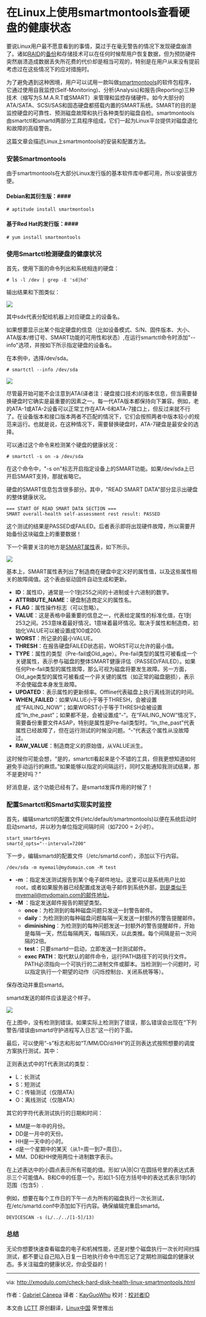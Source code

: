 在Linux上使用smartmontools查看硬盘的健康状态
================================================================================
要说Linux用户最不愿意看到的事情，莫过于在毫无警告的情况下发现硬盘崩溃了。诸如[RAID][2]的[备份][1]和存储技术可以在任何时候帮用户恢复数据，但为预防硬件突然崩溃造成数据丢失所花费的代价却是相当可观的，特别是在用户从来没有提前考虑过在这些情况下的应对措施时。

为了避免遇到这种困境，用户可以试用一款叫做[smartmontools][3]的软件包程序，它通过使用自我监控(Self-Monitoring)、分析(Analysis)和报告(Reporting)三种技术（缩写为S.M.A.R.T或SMART）来管理和监控存储硬件。如今大部分的ATA/SATA、SCSI/SAS和固态硬盘都搭载内置的SMART系统。SMART的目的是监控硬盘的可靠性、预测磁盘故障和执行各种类型的磁盘自检。smartmontools由smartctl和smartd两部分工具程序组成，它们一起为Linux平台提供对磁盘退化和故障的高级警告。

这篇文章会描述Linux上smartmontools的安装和配置方法。

### 安装Smartmontools ###

由于smartmontools在大部分Linux发行版的基本软件库中都可用，所以安装很方便。

#### Debian和其衍生版：####

    # aptitude install smartmontools 

#### 基于Red Hat的发行版：####

    # yum install smartmontools

### 使用Smartctl检测硬盘的健康状况 ###

首先，使用下面的命令列出和系统相连的硬盘：

    # ls -l /dev | grep -E 'sd|hd'

输出结果和下图类似：

![](https://farm4.staticflickr.com/3953/15352881249_96c09f7ccc_o.png)

其中sdx代表分配给机器上对应硬盘上的设备名。

如果想要显示出某个指定硬盘的信息（比如设备模式、S/N、固件版本、大小、ATA版本/修订号、SMART功能的可用性和状态）,在运行smartctl命令时添加"--info"选项，并按如下所示指定硬盘的设备名。

在本例中，选择/dev/sda。

    # smartctl --info /dev/sda 

![](https://farm4.staticflickr.com/3928/15353873870_00a8dddf89_z.jpg)

尽管最开始可能不会注意到ATA(译者注：硬盘接口技术)的版本信息，但当需要替换硬盘时它确实是最重要的因素之一。每一代ATA版本都保持向下兼容。例如，老的ATA-1或ATA-2设备可以正常工作在ATA-6和ATA-7接口上，但反过来就不行了。在设备版本和接口版本两者不匹配的情况下，它们会按照两者中版本较小的规范来运行。也就是说，在这种情况下，需要替换硬盘时，ATA-7硬盘是最安全的选择。

可以通过这个命令来检测某个硬盘的健康状况：

    # smartctl -s on -a /dev/sda 

在这个命令中，"-s on"标志开启指定设备上的SMART功能。如果/dev/sda上已开启SMART支持，那就省略它。

硬盘的SMART信息包含很多部分。其中，"READ SMART DATA"部分显示出硬盘的整体健康状况。

    === START OF READ SMART DATA SECTION ===
    SMART overall-health self-assessment rest result: PASSED

这个测试的结果是PASSED或FAILED。后者表示即将出现硬件故障，所以需要开始备份这块磁盘上的重要数据！

下一个需要关注的地方是[SMART属性][4]表，如下所示。

![](https://farm6.staticflickr.com/5612/15539511935_dd62f6c9ef_z.jpg)

基本上，SMART属性表列出了制造商在硬盘中定义好的属性值，以及这些属性相关的故障阈值。这个表由驱动固件自动生成和更新。

- **ID**：属性ID，通常是一个1到255之间的十进制或十六进制的数字。
- **ATTRIBUTE_NAME**：硬盘制造商定义的属性名。
- **FLAG**：属性操作标志（可以忽略）。
- **VALUE**：这是表格中最重要的信息之一，代表给定属性的标准化值，在1到253之间。253意味着最好情况，1意味着最坏情况。取决于属性和制造商，初始化VALUE可以被设置成100或200.
- **WORST**：所记录的最小VALUE。
- **THRESH**：在报告硬盘FAILED状态前，WORST可以允许的最小值。
- **TYPE**：属性的类型（Pre-fail或Old_age）。Pre-fail类型的属性可被看成一个关键属性，表示参与磁盘的整体SMART健康评估（PASSED/FAILED）。如果任何Pre-fail类型的属性故障，那么可视为磁盘将要发生故障。另一方面，Old_age类型的属性可被看成一个非关键的属性（如正常的磁盘磨损），表示不会使磁盘本身发生故障。
- **UPDATED**：表示属性的更新频率。Offline代表磁盘上执行离线测试的时间。
- **WHEN_FAILED**：如果VALUE小于等于THRESH，会被设置成“FAILING_NOW”；如果WORST小于等于THRESH会被设置成“In_the_past”；如果都不是，会被设置成“-”。在“FAILING_NOW”情况下，需要备份重要文件ASAP，特别是属性是Pre-fail类型时。“In_the_past”代表属性已经故障了，但在运行测试的时候没问题。“-”代表这个属性从没故障过。
- **RAW_VALUE**：制造商定义的原始值，从VALUE派生。

这时候你可能会想，“是的，smartctl看起来是个不错的工具，但我更想知道如何避免手动运行的麻烦。”如果能够以指定的间隔运行，同时又能通知我测试结果，那不是更好吗？”

好消息是，这个功能已经有了。是smartd发挥作用的时候了！

### 配置Smartctl和Smartd实现实时监控 ###

首先，编辑smartctl的配置文件(/etc/default/smartmontools)以便在系统启动时启动smartd，并以秒为单位指定间隔时间（如7200 = 2小时）。

    start_smartd=yes
    smartd_opts="--interval=7200"

下一步，编辑smartd的配置文件（/etc/smartd.conf），添加以下行内容。

    /dev/sda -m myemail@mydomain.com -M test

- **-m <email-address>**：指定发送测试报告到某个电子邮件地址。这里可以是系统用户比如root，或者如果服务器已经配置成发送电子邮件到系统外部，则是类似于myemail@mydomain.com的邮件地址。
- **-M <delvery-type>**：指定发送邮件报告的期望类型。
    - **once**：为检测到的每种磁盘问题只发送一封警告邮件。
    - **daily**：为检测到的每种磁盘问题每隔一天发送一封额外的警告提醒邮件。
    - **diminishing**：为检测到的每种问题发送一封额外的警告提醒邮件，开始是每隔一天，然后每隔两天，每隔四天，以此类推。每个间隔是前一次间隔的2倍。
    - **test**：只要smartd一启动，立即发送一封测试邮件。
    - **exec PATH**：取代默认的邮件命令，运行PATH路径下的可执行文件。PATH必须指向一个可执行的二进制文件或脚本。当检测到一个问题时，可以指定执行一个期望的动作（闪烁控制台、关闭系统等等）。

保存改动并重启smartd。

smartd发送的邮件应该是这个样子。

![](https://farm6.staticflickr.com/5612/15539511945_b344814c74_o.png)

在上图中，没有检测到错误。如果实际上检测到了错误，那么错误会出现在“下列警告/错误由smartd守护进程写入日志”这一行的下面。

最后，可以使用“-s”标志和形如“T/MM/DD/d/HH”的正则表达式按照想要的调度方案执行测试，其中：

正则表达式中的T代表测试的类型：

- L：长测试
- S：短测试
- C：传输测试（仅限ATA）
- O：离线测试（仅限ATA）

其它的字符代表测试执行的日期和时间：

- MM是一年中的月份。
- DD是一月中的天份。
- HH是一天中的小时。
- d是一个星期中的某天（从1=周一到7=周日）。
- MM、DD和HH使用两位十进制数字表示。

在上述表达中的小圆点表示所有可能的值。形如'(A|B|C)'在圆括号里的表达式表示三个可能值A、B和C中的任意一个。形如[1-5]在方括号中的表达式表示1到5的范围（包含5）.

例如，想要在每个工作日的下午一点为所有的磁盘执行一次长测试，在/etc/smartd.conf中添加如下行内容。确保编辑完重启smartd。

    DEVICESCAN -s (L/../../[1-5]/13) 

### 总结 ###

无论你想要快速查看磁盘的电子和机械性能，还是对整个磁盘执行一次长时间扫描测试，都不要让自己陷入日复一日地执行命令中而忘记了定期检测磁盘的健康状态。多关注磁盘的健康状况，你会受益的！

--------------------------------------------------------------------------------

via: http://xmodulo.com/check-hard-disk-health-linux-smartmontools.html

作者：[Gabriel Cánepa][a]
译者：[KayGuoWhu](https://github.com/KayGuoWhu)
校对：[校对者ID](https://github.com/校对者ID)

本文由 [LCTT](https://github.com/LCTT/TranslateProject) 原创翻译，[Linux中国](http://linux.cn/) 荣誉推出

[a]:http://xmodulo.com/author/gabriel
[1]:http://xmodulo.com/how-to-create-secure-incremental-offsite-backup-in-linux.html
[2]:http://xmodulo.com/create-software-raid1-array-mdadm-linux.html
[3]:http://www.smartmontools.org/
[4]:http://en.wikipedia.org/wiki/S.M.A.R.T.





